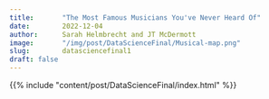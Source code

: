 ```yaml
---
title:       "The Most Famous Musicians You've Never Heard Of"
date:        2022-12-04
author:      Sarah Helmbrecht and JT McDermott
image:       "/img/post/DataScienceFinal/Musical-map.png"
slug:        datasciencefinal1
draft: false
---
```


{{% include "content/post/DataScienceFinal/index.html" %}}
